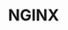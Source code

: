 ---
title: NGINX
description: Lorem ipsum dolor sit amet, consectetur adipiscing elit, sed do eiusmod tempor incididunt ut labore et dolore magna aliqua. Vitae ultricies leo integer malesuada nunc vel risus commodo viverra. Adipiscing enim eu turpis egestas pretium.
bio_author: Valentino Volonghi - Chief Technology Officer
color_class: bg-nginx
image: "@assets/images/logos/nginx.png"
---